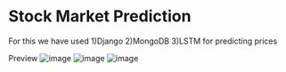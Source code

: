 # Stock Market Prediction

For this we have used
1)Django 
2)MongoDB
3)LSTM for predicting prices

Preview
![image](https://user-images.githubusercontent.com/46523339/122009912-30c85f00-cdd8-11eb-9196-28f721fdb202.png)
![image](https://user-images.githubusercontent.com/46523339/122009939-3a51c700-cdd8-11eb-8c84-608be42fda7e.png)
![image](https://user-images.githubusercontent.com/46523339/122009973-43db2f00-cdd8-11eb-8cf7-a0955e98b50d.png)


